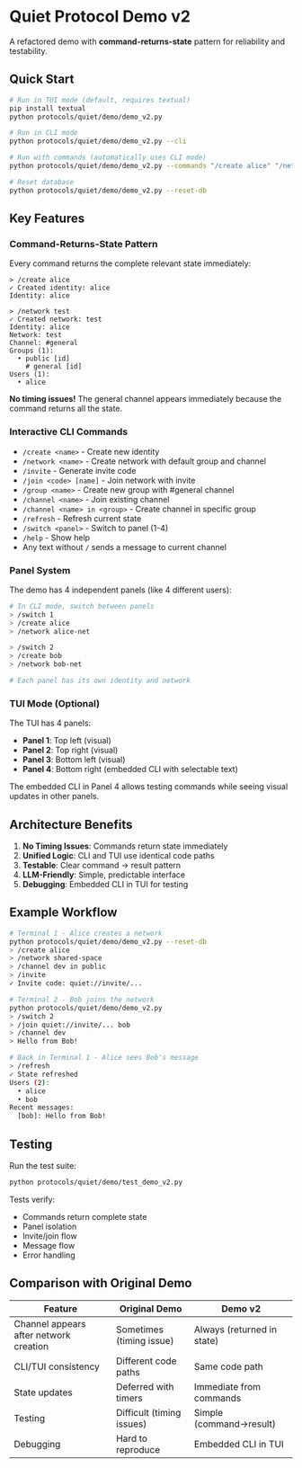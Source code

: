 # Quiet Protocol Demo v2

A refactored demo with **command-returns-state** pattern for reliability and testability.

## Quick Start

```bash
# Run in TUI mode (default, requires textual)
pip install textual
python protocols/quiet/demo/demo_v2.py

# Run in CLI mode
python protocols/quiet/demo/demo_v2.py --cli

# Run with commands (automatically uses CLI mode)
python protocols/quiet/demo/demo_v2.py --commands "/create alice" "/network test"

# Reset database
python protocols/quiet/demo/demo_v2.py --reset-db
```

## Key Features

### Command-Returns-State Pattern

Every command returns the complete relevant state immediately:

```
> /create alice
✓ Created identity: alice
Identity: alice

> /network test
✓ Created network: test
Identity: alice
Network: test
Channel: #general
Groups (1):
  • public [id]
    # general [id]
Users (1):
  • alice
```

**No timing issues!** The general channel appears immediately because the command returns all the state.

### Interactive CLI Commands

- `/create <name>` - Create new identity
- `/network <name>` - Create network with default group and channel
- `/invite` - Generate invite code
- `/join <code> [name]` - Join network with invite
- `/group <name>` - Create new group with #general channel
- `/channel <name>` - Join existing channel
- `/channel <name> in <group>` - Create channel in specific group
- `/refresh` - Refresh current state
- `/switch <panel>` - Switch to panel (1-4)
- `/help` - Show help
- Any text without `/` sends a message to current channel

### Panel System

The demo has 4 independent panels (like 4 different users):

```bash
# In CLI mode, switch between panels
> /switch 1
> /create alice
> /network alice-net

> /switch 2
> /create bob
> /network bob-net

# Each panel has its own identity and network
```

### TUI Mode (Optional)

The TUI has 4 panels:
- **Panel 1**: Top left (visual)
- **Panel 2**: Top right (visual)
- **Panel 3**: Bottom left (visual)
- **Panel 4**: Bottom right (embedded CLI with selectable text)

The embedded CLI in Panel 4 allows testing commands while seeing visual updates in other panels.

## Architecture Benefits

1. **No Timing Issues**: Commands return state immediately
2. **Unified Logic**: CLI and TUI use identical code paths
3. **Testable**: Clear command → result pattern
4. **LLM-Friendly**: Simple, predictable interface
5. **Debugging**: Embedded CLI in TUI for testing

## Example Workflow

```bash
# Terminal 1 - Alice creates a network
python protocols/quiet/demo/demo_v2.py --reset-db
> /create alice
> /network shared-space
> /channel dev in public
> /invite
✓ Invite code: quiet://invite/...

# Terminal 2 - Bob joins the network
python protocols/quiet/demo/demo_v2.py
> /switch 2
> /join quiet://invite/... bob
> /channel dev
> Hello from Bob!

# Back in Terminal 1 - Alice sees Bob's message
> /refresh
✓ State refreshed
Users (2):
  • alice
  • bob
Recent messages:
  [bob]: Hello from Bob!
```

## Testing

Run the test suite:

```bash
python protocols/quiet/demo/test_demo_v2.py
```

Tests verify:
- Commands return complete state
- Panel isolation
- Invite/join flow
- Message flow
- Error handling

## Comparison with Original Demo

| Feature | Original Demo | Demo v2 |
|---------|--------------|---------|
| Channel appears after network creation | Sometimes (timing issue) | Always (returned in state) |
| CLI/TUI consistency | Different code paths | Same code path |
| State updates | Deferred with timers | Immediate from commands |
| Testing | Difficult (timing issues) | Simple (command→result) |
| Debugging | Hard to reproduce | Embedded CLI in TUI |